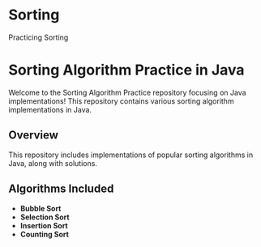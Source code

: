 # Sorting
Practicing Sorting
# Sorting Algorithm Practice in Java

Welcome to the Sorting Algorithm Practice repository focusing on Java implementations! This repository contains various sorting algorithm implementations in Java.

## Overview

This repository includes implementations of popular sorting algorithms in Java, along with solutions. 

## Algorithms Included

- **Bubble Sort**
- **Selection Sort**
- **Insertion Sort**
- **Counting Sort**




